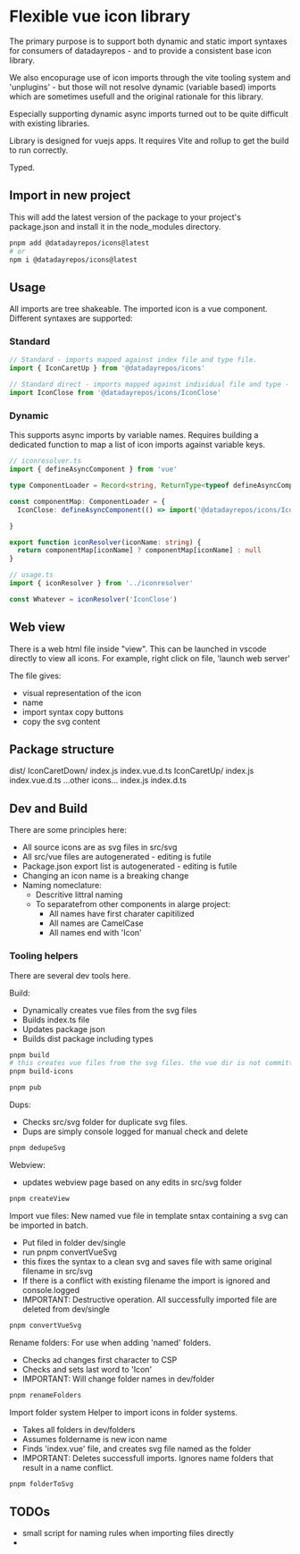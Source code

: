 # Flexible vue icon library
The primary purpose is to support both dynamic and static import syntaxes for consumers of datadayrepos - and to provide a consistent base icon library.

We also encopurage use of icon imports through the vite tooling system and 'unplugins' - but those will not resolve dynamic (variable based) imports which are sometimes usefull and the original rationale for this library.

Especially supporting dynamic async imports turned out to be quite difficult with existing libraries.

Library is designed for vuejs apps. It requires Vite and rollup to get the build to run correctly.

Typed.

## Import in new project
This will add the latest version of the package to your project's package.json and install it in the node_modules directory.
```bash
pnpm add @datadayrepos/icons@latest
# or
npm i @datadayrepos/icons@latest
```

## Usage

All imports are tree shakeable. The imported icon is a vue component.
Different syntaxes are supported:

### Standard
```ts
// Standard - imports mapped against index file and type file.
import { IconCaretUp } from '@datadayrepos/icons'
```

```ts
// Standard direct - imports mapped against individual file and type - maps into long list in package.json file
import IconClose from '@datadayrepos/icons/IconClose'
```

### Dynamic
This supports async imports by variable names. 
Requires building a dedicated function to map a list of icon imports against variable keys.
```ts
// iconresolver.ts
import { defineAsyncComponent } from 'vue'

type ComponentLoader = Record<string, ReturnType<typeof defineAsyncComponent>>

const componentMap: ComponentLoader = {
  IconClose: defineAsyncComponent(() => import('@datadayrepos/icons/IconClose')),

}

export function iconResolver(iconName: string) {
  return componentMap[iconName] ? componentMap[iconName] : null
}
```

```ts
// usage.ts
import { iconResolver } from '../iconresolver'

const Whatever = iconResolver('IconClose')
```

## Web view
There is a web html file inside "view". This can be launched in vscode directly to view all icons.
For example, right click on file, 'launch web server'

The file gives:
- visual representation of the icon
- name
- import syntax copy buttons
- copy the svg content

## Package structure
dist/
  IconCaretDown/
    index.js
    index.vue.d.ts
  IconCaretUp/
    index.js
    index.vue.d.ts
  ...other icons...
  index.js
  index.d.ts

## Dev and Build
There are some principles here:
- All source icons are as svg files in src/svg
- All src/vue files are autogenerated - editing is futile
- Package.json export list is autogenerated - editing is futile
- Changing an icon name is a breaking change
- Naming nomeclature:
  - Descritive littral naming
  - To separatefrom other components in alarge project:
    - All names have first charater capitilized
    - All names are CamelCase
    - All names end with 'Icon'

### Tooling helpers
There are several dev tools here.

Build:
- Dynamically creates vue files from the svg files
- Builds index.ts file
- Updates package json
- Builds dist package including types

```bash
pnpm build
# this creates vue files from the svg files. the vue dir is not committed to git. 
pnpm build-icons

pnpm pub
```

Dups:
- Checks src/svg folder for duplicate svg files.
- Dups are simply console logged for manual check and delete

```bash
pnpm dedupeSvg
```

Webview:
- updates webview page based on any edits in src/svg folder

```bash
pnpm createView
```

Import vue files:
New named vue file in template sntax containing a svg can be imported in batch.
- Put filed in folder dev/single
- run pnpm convertVueSvg
- this fixes the syntax to a clean svg and saves file with same original filename in src/svg
- If there is a conflict with existing filename the import is ignored and console.logged
- IMPORTANT: Destructive operation. All successfully imported file are deleted from dev/single

```bash
pnpm convertVueSvg
```

Rename folders:
For use when adding 'named' folders. 
- Checks ad changes first character to CSP
- Checks and sets last word to 'Icon'
- IMPORTANT: Will change folder names in dev/folder

```bash
pnpm renameFolders
```

Import folder system
Helper to import icons in folder systems.
- Takes all folders in dev/folders
- Assumes foldername is new icon name
- Finds 'index.vue' file, and creates svg file named as the folder
- IMPORTANT: Deletes successfull imports. Ignores name folders that result in a name conflict.

```bash
pnpm folderToSvg
```

## TODOs
- small script for naming rules when importing files directly
- 



